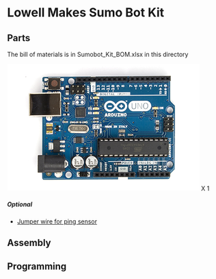 Lowell Makes Sumo Bot Kit
=========================

## Parts

   The bill of materials is in Sumobot_Kit_BOM.xlsx in this directory

![Arduino Uno](https://raw.githubusercontent.com/LowellMakes/sumobot/master/kit/images/ArduinoUno.jpg) X 1   

##### Optional
  * [Jumper wire for ping sensor](https://www.sparkfun.com/products/10364)

## Assembly

## Programming
